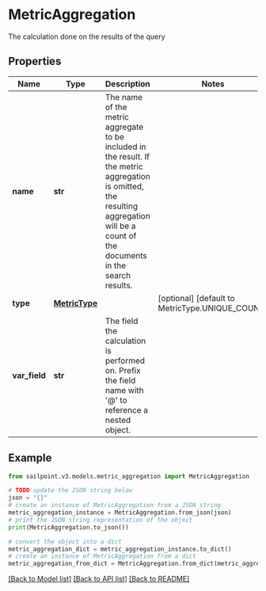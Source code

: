 # MetricAggregation

The calculation done on the results of the query

## Properties

Name | Type | Description | Notes
------------ | ------------- | ------------- | -------------
**name** | **str** | The name of the metric aggregate to be included in the result. If the metric aggregation is omitted, the resulting aggregation will be a count of the documents in the search results. | 
**type** | [**MetricType**](MetricType.md) |  | [optional] [default to MetricType.UNIQUE_COUNT]
**var_field** | **str** | The field the calculation is performed on.  Prefix the field name with &#39;@&#39; to reference a nested object.  | 

## Example

```python
from sailpoint.v3.models.metric_aggregation import MetricAggregation

# TODO update the JSON string below
json = "{}"
# create an instance of MetricAggregation from a JSON string
metric_aggregation_instance = MetricAggregation.from_json(json)
# print the JSON string representation of the object
print(MetricAggregation.to_json())

# convert the object into a dict
metric_aggregation_dict = metric_aggregation_instance.to_dict()
# create an instance of MetricAggregation from a dict
metric_aggregation_from_dict = MetricAggregation.from_dict(metric_aggregation_dict)
```
[[Back to Model list]](../README.md#documentation-for-models) [[Back to API list]](../README.md#documentation-for-api-endpoints) [[Back to README]](../README.md)


